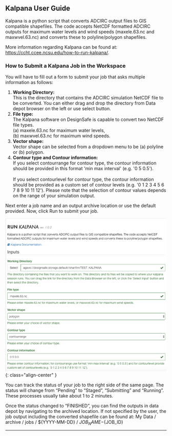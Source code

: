 ## Kalpana User Guide


Kalpana is a python script that converts ADCIRC output files to GIS compatible shapefiles. The code accepts NetCDF formatted ADCIRC outputs for maximum water levels and wind speeds (maxele.63.nc and maxwvel.63.nc) and converts these to polyline/polygon shapefiles.

More information regarding Kalpana can be found at: <a href="https://ccht.ccee.ncsu.edu/how-to-run-kalpana/" target="_blank">https://ccht.ccee.ncsu.edu/how-to-run-kalpana/</a>.

### How to Submit a Kalpana Job in the Workspace

You will have to fill out a form to submit your job that asks multiple information as follows:

<ol>
<li><b>Working Directory:</b><br>
	This is the directory that contains the ADCIRC simulation NetCDF file to be converted. You can either drag and drop the directory from Data depot browser on the left or use select button.<br>
	 </li>
<li><b>File type:</b><br>
	The Kalpana software on DesignSafe is capable to convert two NetCDF file types.<br>
	(a) maxele.63.nc for maximum water levels,<br>
	(b) maxwvel.63.nc for maximum wind speeds.<br>
	 </li>
<li><b>Vector shape:</b><br>
	Vector shape can be selected from a dropdown menu to be (a) polyline or (b) polygon.<br>
	 </li>
<li><b>Contour type and Contour information:</b><br>
	If you select contourrange for contour type, the contour information should be provided in this format 'min max interval' (e.g. '0 5 0.5').<br>
	 <br>
	If you select contourlevel for contour type, the contour information should be provided as a custom set of contour levels (e.g. '0 1 2 3 4 5 6 7 8 9 10 11 12'). Please note that the selection of contour values depends on the range of your simulation output.</li>
</ol>

Next enter a job name and an output archive location or use the default provided. Now, click Run to submit your job.

![](./imgs/kalpana-1.png){: class="align-center" }

You can track the status of your job to the right side of the same page. The status will change from “Pending” to “Staged”, “Submitting” and “Running”. These processes usually take about 1 to 2 minutes.

Once the status changed to “FINISHED”, you can find the outputs in data depot by navigating to the archived location. If not specified by the user, the job output including the converted shapefile can be found at: My Data / archive / jobs / ${YYYY-MM-DD} / ${JOB_NAME}-${JOB_ID}


---
